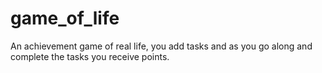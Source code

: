 # game_of_life
An achievement game of real life, you add tasks and as you go along and complete the tasks you receive points.
